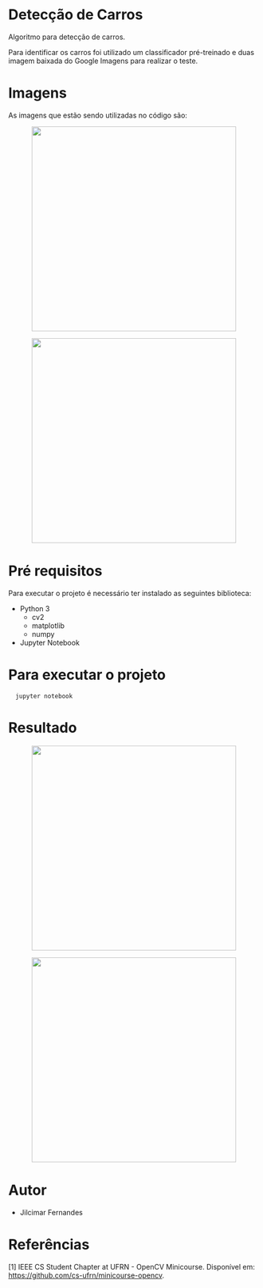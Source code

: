 # Detecção de Carros
<p>
Algoritmo para detecção de carros.
</p>

<p>
Para identificar os carros foi utilizado um
classificador pré-treinado e duas imagem baixada
do Google Imagens para realizar o teste.
</p>

# Imagens

As imagens que estão sendo utilizadas no código são:
<p align="center"><img src="https://github.com/jilcimar/computer-vision-opencv/blob/master/cars/images/cars.jpg" width="410px"></p>
<p align="center"><img src="https://github.com/jilcimar/computer-vision-opencv/blob/master/cars/images/cars2.jpg" width="410px"></p>


# Pré requisitos

Para executar o projeto é necessário ter instalado as seguintes biblioteca:
- Python 3
  * cv2
  * matplotlib
  * numpy
- Jupyter Notebook

# Para executar o projeto

```
  jupyter notebook
```

# Resultado
<p align="center"><img src="https://github.com/jilcimar/computer-vision-opencv/blob/master/cars/images/resultcars.png" width="410px"></p>
<p align="center"><img src="https://github.com/jilcimar/computer-vision-opencv/blob/master/cars/images/resultcars2.png" width="410px"></p>


# Autor
- Jilcimar Fernandes

# Referências
[1] IEEE CS Student Chapter at UFRN - OpenCV Minicourse.
Disponível em: <https://github.com/cs-ufrn/minicourse-opencv>.
